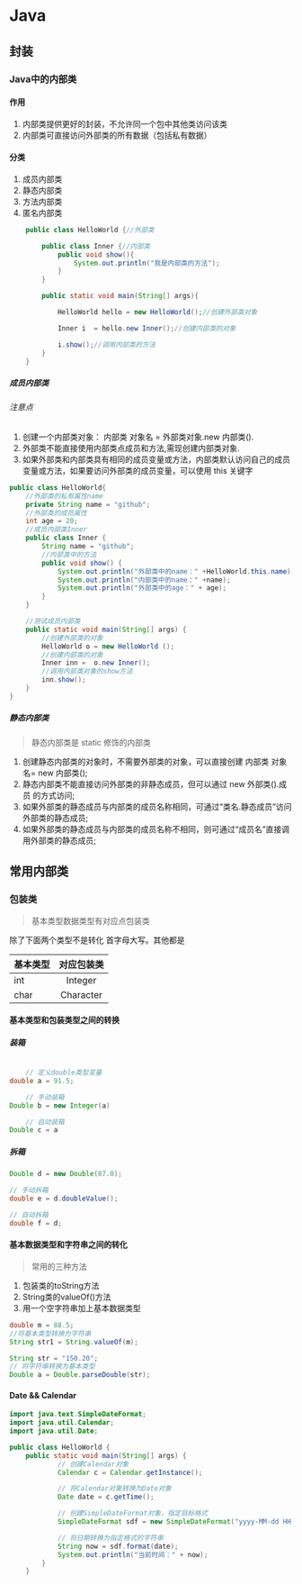 # Java

## 封装

### Java中的内部类

#### 作用

1. 内部类提供更好的封装，不允许同一个包中其他类访问该类
2. 内部类可直接访问外部类的所有数据（包括私有数据）

#### 分类

1. 成员内部类
2. 静态内部类
3. 方法内部类
4. 匿名内部类

```java
    public class HelloWorld {//外部类

        public class Inner {//内部类
            public void show(){
                System.out.println("我是内部类的方法");
            }
        }

        public static void main(String[] args){

            HelloWorld hello = new HelloWorld();//创建外部类对象

            Inner i  = hello.new Inner();//创建内部类的对象

            i.show();//调用内部类的方法
        }
    }
```

##### 成员内部类

###### 注意点

1. 创建一个内部类对象：   内部类 对象名 = 外部类对象.new 内部类().
2. 外部类不能直接使用内部类点成员和方法,需现创建内部类对象.
3. 如果外部类和内部类具有相同的成员变量或方法，内部类默认访问自己的成员变量或方法，如果要访问外部类的成员变量，可以使用 this 关键字

```java
public class HelloWorld{
    //外部类的私有属性name
    private String name = "github";
    //外部类的成员属性
    int age = 20;
    //成员内部类Inner
    public class Inner {
        String name = "github";
        //内部类中的方法
        public void show() {
            System.out.println("外部类中的name：" +HelloWorld.this.name);
            System.out.println("内部类中的name：" +name);
            System.out.println("外部类中的age：" + age);
        }
    }

    //测试成员内部类
    public static void main(String[] args) {
        //创建外部类的对象
        HelloWorld o = new HelloWorld ();
        //创建内部类的对象
        Inner inn =  o.new Inner();
        //调用内部类对象的show方法
        inn.show();
    }
}
```

##### 静态内部类

> 静态内部类是 static 修饰的内部类

1. 创建静态内部类的对象时，不需要外部类的对象，可以直接创建 内部类 对象名= new 内部类();
2. 静态内部类不能直接访问外部类的非静态成员，但可以通过 new 外部类().成员 的方式访问;
3. 如果外部类的静态成员与内部类的成员名称相同，可通过“类名.静态成员”访问外部类的静态成员;
4. 如果外部类的静态成员与内部类的成员名称不相同，则可通过“成员名”直接调用外部类的静态成员;

## 常用内部类

### 包装类

> 基本类型数据类型有对应点包装类

除了下面两个类型不是转化 首字母大写。其他都是

| 基本类型 | 对应包装类 |
| -------- | :--------: |
| int      | Integer    |
| char     | Character  |

#### 基本类型和包装类型之间的转换

##### 装箱

```java

    // 定义double类型变量
double a = 91.5;

    // 手动装箱
Double b = new Integer(a)

    // 自动装箱
Double c = a

```

##### 拆箱

```java
Double d = new Double(87.0);

// 手动拆箱
double e = d.doubleValue();

// 自动拆箱
double f = d;

```

#### 基本数据类型和字符串之间的转化

>常用的三种方法

1. 包装类的toString方法
2. String类的valueOf()方法
3. 用一个空字符串加上基本数据类型

```java
double m = 88.5;
//将基本类型转换为字符串
String str1 = String.valueOf(m);

String str = "150.20";
// 将字符串转换为基本类型
Double a = Double.parseDouble(str);
```

#### Date && Calendar

```java
import java.text.SimpleDateFormat;
import java.util.Calendar;
import java.util.Date;

public class HelloWorld {
    public static void main(String[] args) {
            // 创建Calendar对象
            Calendar c = Calendar.getInstance();

            // 将Calendar对象转换为Date对象
            Date date = c.getTime();

            // 创建SimpleDateFormat对象，指定目标格式
            SimpleDateFormat sdf = new SimpleDateFormat("yyyy-MM-dd HH:mm:ss");

            // 将日期转换为指定格式的字符串
            String now = sdf.format(date);
            System.out.println("当前时间：" + now);
        }
    }
```